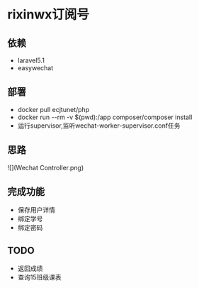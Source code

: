 # rixinwx订阅号

## 依赖
 * laravel5.1
 * easywechat
 
## 部署
 * docker pull ecjtunet/php
 * docker run --rm -v $(pwd):/app composer/composer install
 * 运行supervisor,监听wechat-worker-supervisor.conf任务
 
## 思路
 ![](Wechat Controller.png)
 
## 完成功能
* 保存用户详情
* 绑定学号
* 绑定密码

## TODO
 * 返回成绩
 * 查询15班级课表
 